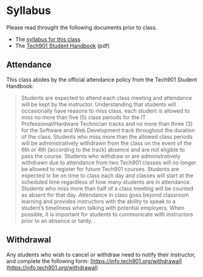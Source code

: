 # Syllabus

Please read throught the following documents prior to class.

- The [syllabus for this class](https://docs.google.com/document/d/1UNIcpu1RMlk9KKhxP4-41xbVBoI083McsgKLZaZH6Dc/edit?usp=sharing)
- The [Tech901 Student Handbook](http://bit.ly/tech901-student-handbook) (pdf)

## Attendance

This class abides by the official attendance policy from the Tech901 Student Handbook:

> Students are expected to attend each class meeting and attendance will be kept by the instructor.
Understanding that students will occasionally have reasons to miss class, each student is allowed to miss no
more than five (5) class periods for the IT Professional/Hardware Technician tracks and no more than three (3)
for the Software and Web Development track throughout the duration of the class. Students who miss more
than the allowed class periods will be administratively withdrawn from the class on the event of the 6th or 4th
(according to the track) absence and are not eligible to pass the course. Students who withdraw or are
administratively withdrawn due to attendance from two Tech901 classes will no longer be allowed to register
for future Tech901 courses.
> Students are expected to be on time to class each day and classes will start at the scheduled time regardless
of how many students are in attendance. Students who miss more than half of a class meeting will be counted
as absent for that day.
> Attendance in class goes beyond classroom learning and provides instructors with the ability to speak to a
student’s timeliness when talking with potential employers. When possible, it is important for students to
communicate with instructors prior to an absence or tardy.

## Withdrawal

Any students who wish to cancel or withdraw need to notify their instructor, and complete the following form:
[https://info.tech901.org/withdrawal](https://info.tech901.org/withdrawal)
